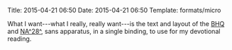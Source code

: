 Title: 2015-04-21 06:50
Date: 2015-04-21 06:50
Template: formats/micro

What I want---what I really, really want---is the text and layout of the [BHQ]
and [NA^28^], sans apparatus, in a single binding, to use for my devotional
reading.

[BHQ]: http://www.bibliahebraica.com/the_texts/bhq.htm
[NA^28^]: http://www.nestle-aland.com/en/the-28-edition/